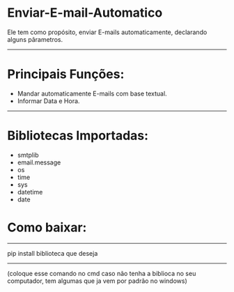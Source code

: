 # Enviar-E-mail-Automatico
Ele tem como propósito, enviar E-mails automaticamente, declarando alguns pârametros.

-------------------------------------------------
# Principais Funções:

- Mandar automaticamente E-mails com base textual.
- Informar Data e Hora.
-------------------------------------------------
# Bibliotecas Importadas:

- smtplib
- email.message
- os
- time
- sys
- datetime
- date

# Como baixar:

-------------------------------------------------
pip install biblioteca que deseja

-------------------------------------------------

(coloque esse comando no cmd caso não tenha a biblioca no seu computador,
tem algumas que ja vem por padrão no windows)
